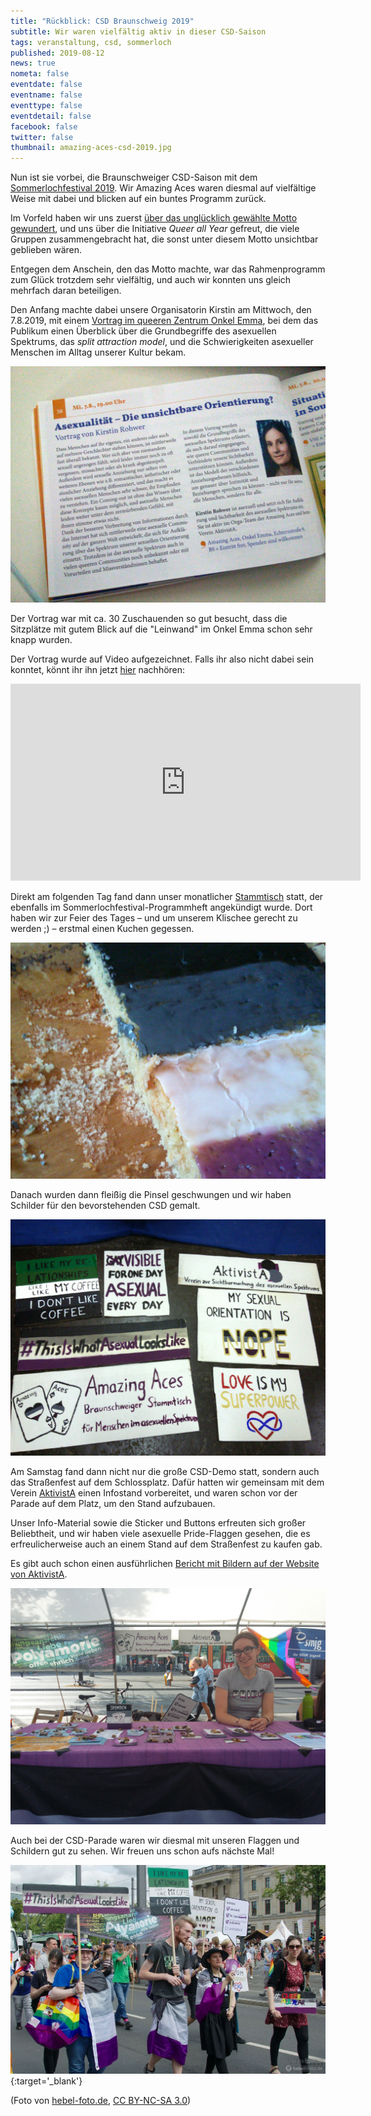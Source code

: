 ```yaml
---
title: "Rückblick: CSD Braunschweig 2019"
subtitle: Wir waren vielfältig aktiv in dieser CSD-Saison
tags: veranstaltung, csd, sommerloch
published: 2019-08-12
news: true
nometa: false
eventdate: false
eventname: false
eventtype: false
eventdetail: false
facebook: false
twitter: false
thumbnail: amazing-aces-csd-2019.jpg
---
```


Nun ist sie vorbei, die Braunschweiger CSD-Saison mit dem [Sommerlochfestival 2019](https://www.csd-braunschweig.de/programm-2019/). Wir Amazing Aces waren diesmal auf vielfältige Weise mit dabei und blicken auf ein buntes Programm zurück.

Im Vorfeld haben wir uns zuerst [über das unglücklich gewählte Motto gewundert](/queer-all-year/), und uns über die Initiative *Queer all Year* gefreut, die viele Gruppen zusammengebracht hat, die sonst unter diesem Motto unsichtbar geblieben wären.

Entgegen dem Anschein, den das Motto machte, war das Rahmenprogramm zum Glück trotzdem sehr vielfältig, und auch wir konnten uns gleich mehrfach daran beteiligen.

Den Anfang machte dabei unsere Organisatorin Kirstin am Mittwoch, den 7.8.2019, mit einem [Vortrag im queeren Zentrum Onkel Emma](/vortrag-sommerloch-2019/), bei dem das Publikum einen Überblick über die Grundbegriffe des asexuellen Spektrums, das *split attraction model*, und die Schwierigkeiten asexueller Menschen im Alltag unserer Kultur bekam.
 
![Die Ankündigung des Vortrags im Sommerlochfestival-Programmheft](vortrag-im-programmheft.jpg)

Der Vortrag war mit ca. 30 Zuschauenden so gut besucht, dass die Sitzplätze mit gutem Blick auf die "Leinwand" im Onkel Emma schon sehr knapp wurden.

Der Vortrag wurde auf Video aufgezeichnet. Falls ihr also nicht dabei sein konntet, könnt ihr ihn jetzt [hier](https://www.youtube.com/watch?v=etlFeVXdJMI) nachhören:

<iframe width="560" height="315" src="https://www.youtube-nocookie.com/embed/etlFeVXdJMI" frameborder="0" allow="accelerometer; autoplay; encrypted-media; gyroscope; picture-in-picture" allowfullscreen></iframe>

Direkt am folgenden Tag fand dann unser monatlicher [Stammtisch](/2019-08-stammtisch/) statt, der ebenfalls im Sommerlochfestival-Programmheft angekündigt wurde. Dort haben wir zur Feier des Tages – und um unserem Klischee gerecht zu werden ;) – erstmal einen Kuchen gegessen. 

![Zitronenkuchen mit Zuckerguss in den Farben der asexuellen Flagge](amazing-aces-kuchen.jpg)

Danach wurden dann fleißig die Pinsel geschwungen und wir haben Schilder für den bevorstehenden CSD gemalt.

![Einige der Schilder, die wir beim Stammtisch gemalt haben](amazing-aces-schilder.jpg)

Am Samstag fand dann nicht nur die große CSD-Demo statt, sondern auch das Straßenfest auf dem Schlossplatz. Dafür hatten wir gemeinsam mit dem Verein [AktivistA](http://aktivista.net) einen Infostand vorbereitet, und waren schon vor der Parade auf dem Platz, um den Stand aufzubauen. 

Unser Info-Material sowie die Sticker und Buttons erfreuten sich großer Beliebtheit, und wir haben viele asexuelle Pride-Flaggen gesehen, die es erfreulicherweise auch an einem Stand auf dem Straßenfest zu kaufen gab. 

Es gibt auch schon einen ausführlichen [Bericht mit Bildern auf der Website von AktivistA](https://aktivista.net/2019/08/11/frischer-wind-auf-dem-csd-braunschweig/).

![Unser gemeinsamer Infostand mit AktivistA](amazing-aces-und-aktivista-infostand.jpg)

Auch bei der CSD-Parade waren wir diesmal mit unseren Flaggen und Schildern gut zu sehen. Wir freuen uns schon aufs nächste Mal!

[![Menschen mit Ace-Flaggen und Schildern bei der CSD-Demo](amazing-aces-csd-2019.jpg)](http://gallery.hebel-foto.de/albums/userpics/10001/2019-08-10_CSD-Demo_21927.jpg){:target='_blank'}

(Foto von [hebel-foto.de](http://hebel-foto.de/), [CC BY-NC-SA 3.0](http://creativecommons.org/licenses/by-nc-sa/3.0/de/deed.de))
